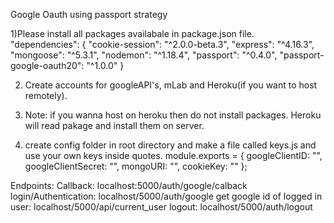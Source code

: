 Google Oauth using passport strategy

1)Please install all packages availabale in package.json file.
 "dependencies": {
    "cookie-session": "^2.0.0-beta.3",
    "express": "^4.16.3",
    "mongoose": "^5.3.1",
    "nodemon": "^1.18.4",
    "passport": "^0.4.0",
    "passport-google-oauth20": "^1.0.0"
  }

2) Create accounts for googleAPI's, mLab and Heroku(if you want to host remotely).
3) Note: if you wanna host on heroku then do not install packages. Heroku will read pakage and install them on server.

4) create config folder in root directory and make a file called keys.js and use your own keys inside quotes.
module.exports = {
  googleClientID:
    "",
  googleClientSecret: "",
  mongoURI:
    "",
  cookieKey: ""
};

Endpoints:
Callback: localhost:5000/auth/google/calback
login/Authentication: localhost/5000/auth/google
get google id of logged in user: localhost/5000/api/current_user
logout: localhost/5000/auth/logout
